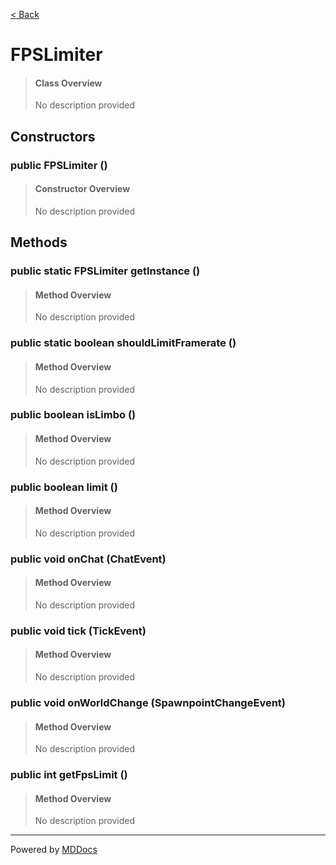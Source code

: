 [< Back](../README.md)
# FPSLimiter #
>#### Class Overview ####
>No description provided
## Constructors ##
### public FPSLimiter () ###
>#### Constructor Overview ####
>No description provided
>
## Methods ##
### public static FPSLimiter getInstance () ###
>#### Method Overview ####
>No description provided
>
### public static boolean shouldLimitFramerate () ###
>#### Method Overview ####
>No description provided
>
### public boolean isLimbo () ###
>#### Method Overview ####
>No description provided
>
### public boolean limit () ###
>#### Method Overview ####
>No description provided
>
### public void onChat (ChatEvent) ###
>#### Method Overview ####
>No description provided
>
### public void tick (TickEvent) ###
>#### Method Overview ####
>No description provided
>
### public void onWorldChange (SpawnpointChangeEvent) ###
>#### Method Overview ####
>No description provided
>
### public int getFpsLimit () ###
>#### Method Overview ####
>No description provided
>

---
Powered by [MDDocs](https://github.com/VRCube/MDDocs)